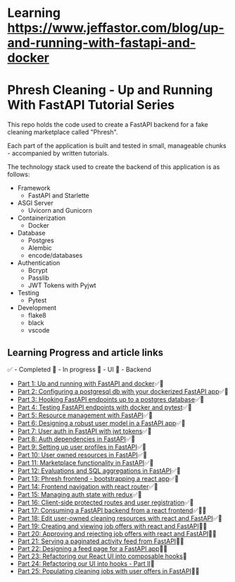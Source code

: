# Learning https://www.jeffastor.com/blog/up-and-running-with-fastapi-and-docker
# Phresh Cleaning - Up and Running With FastAPI Tutorial Series

This repo holds the code used to create a FastAPI backend for a fake cleaning marketplace called "Phresh".

Each part of the application is built and tested in small, manageable chunks - accompanied by written tutorials.

The technology stack used to create the backend of this application is as follows:

- Framework
    - FastAPI and Starlette
- ASGI Server
    - Uvicorn and Gunicorn
- Containerization
    - Docker
- Database
    - Postgres
    - Alembic
    - encode/databases
- Authentication
    - Bcrypt
    - Passlib
    - JWT Tokens with Pyjwt
- Testing
    - Pytest
- Development
    - flake8
    - black
    - vscode


## Learning Progress and article links

✅ - Completed
🛄 - In progress
📱 - UI
🚂 - Backend

- [Part 1: Up and running with FastAPI and docker](https://www.jeffastor.com/blog/up-and-running-with-fastapi-and-docker)✅🚂
- [Part 2: Configuring a postgresql db with your dockerized FastAPI app](https://www.jeffastor.com/blog/pairing-a-postgresql-db-with-your-dockerized-fastapi-app)✅🚂
- [Part 3: Hooking FastAPI endpoints up to a postgres database](https://www.jeffastor.com/blog/hooking-fastapi-endpoints-up-to-a-postgres-database)✅🚂
- [Part 4: Testing FastAPI endpoints with docker and pytest](https://www.jeffastor.com/blog/testing-fastapi-endpoints-with-docker-and-pytest)✅🚂
- [Part 5: Resource management with FastAPI](https://www.jeffastor.com/blog/resource-management-with-fastapi)✅🚂
- [Part 6: Designing a robust user model in a FastAPI app](https://www.jeffastor.com/blog/designing-a-robust-user-model-in-a-fastapi-app)✅🚂
- [Part 7: User auth in FastAPI with jwt tokens](https://www.jeffastor.com/blog/authenticating-users-in-fastapi-with-jwt-tokens)✅🚂
- [Part 8: Auth dependencies in FastAPI](https://www.jeffastor.com/blog/authentication-dependencies-in-fastapi)✅🚂
- [Part 9: Setting up user profiles in FastAPI](https://www.jeffastor.com/blog/setting-up-user-profiles-in-fastapi)✅🚂
- [Part 10: User owned resources in FastAPI](https://www.jeffastor.com/blog/user-owned-resources-in-fastapi)✅🚂
- [Part 11: Marketplace functionality in FastAPI](https://www.jeffastor.com/blog/marketplace-functionality-in-fastapi)✅🚂
- [Part 12: Evaluations and SQL aggregations in FastAPI](https://www.jeffastor.com/blog/evaluations-and-sql-aggreations-in-fastapi)✅🚂
- [Part 13: Phresh frontend - bootstrapping a react app](https://www.jeffastor.com/blog/phresh-frontend-bootstrapping-a-react-app)✅📱
- [Part 14: Frontend navigation with react router](https://www.jeffastor.com/blog/frontend-navigation-with-react-router)✅📱
- [Part 15: Managing auth state with redux](https://www.jeffastor.com/blog/managing-auth-state-with-redux)✅📱
- [Part 16: Client-side protected routes and user registration](https://www.jeffastor.com/blog/client-side-protected-routes-and-user-registration)✅📱
- [Part 17: Consuming a FastAPI backend from a react frontend](https://www.jeffastor.com/blog/consuming-a-fastapi-backend-from-a-react-frontend)✅🚂📱
- [Part 18: Edit user-owned cleaning resources with react and FastAPI](https://www.jeffastor.com/blog/edit-user-owned-cleaning-resources-with-react-and-fastapi)✅📱
- [Part 19: Creating and viewing job offers with react and FastAPI](https://www.jeffastor.com/blog/creating-and-viewing-job-offers-with-react-and-fastapi)🚂📱
- [Part 20: Approving and rejecting job offers with react and FastAPI](https://www.jeffastor.com/blog/approving-and-rejecting-job-offers-with-react-and-fastapi)🚂📱
- [Part 21: Serving a paginated activity feed from FastAPI](https://www.jeffastor.com/blog/serving-a-paginated-activity-feed-from-fastapi)🚂📱
- [Part 22: Designing a feed page for a FastAPI app](https://www.jeffastor.com/blog/designing-a-feed-page-for-a-fastapi-app)🚂📱
- [Part 23: Refactoring our React UI into composable hooks](https://www.jeffastor.com/blog/refactoring-our-react-ui-into-composable-hooks)📱
- [Part 24: Refactoring our UI into hooks - Part II](https://www.jeffastor.com/blog/refactoring-our-react-ui-into-composable-hooks-part-ii)📱
- [Part 25: Populating cleaning jobs with user offers in FastAPI](https://www.jeffastor.com/blog/populating-cleaning-jobs-with-user-offers-in-fastapi)🚂📱